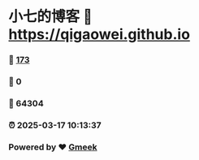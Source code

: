 # 小七的博客 :link: https://qigaowei.github.io 
### :page_facing_up: [173](https://qigaowei.github.io/tag.html) 
### :speech_balloon: 0 
### :hibiscus: 64304 
### :alarm_clock: 2025-03-17 10:13:37 
### Powered by :heart: [Gmeek](https://github.com/Meekdai/Gmeek)
